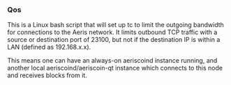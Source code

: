 ### Qos ###

This is a Linux bash script that will set up tc to limit the outgoing bandwidth for connections to the Aeris network. It limits outbound TCP traffic with a source or destination port of 23100, but not if the destination IP is within a LAN (defined as 192.168.x.x).

This means one can have an always-on aeriscoind instance running, and another local aeriscoind/aeriscoin-qt instance which connects to this node and receives blocks from it.
